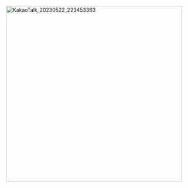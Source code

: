<img width="480" alt="KakaoTalk_20230522_223453363" src="https://github.com/I-mYejin/2023OSS_TeamProject/assets/127292731/693bb043-8432-48eb-a6b2-fbcd7ba9a8c9">
